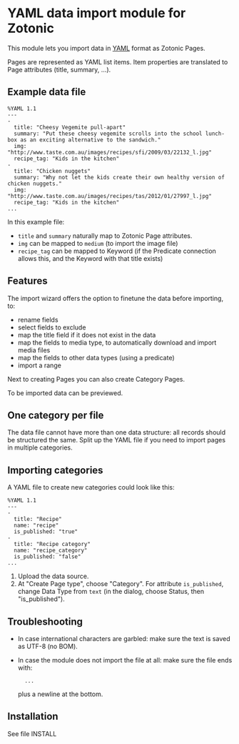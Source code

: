 # YAML data import module for Zotonic

This module lets you import data in [YAML](http://en.wikipedia.org/wiki/YAML) format as Zotonic Pages.

Pages are represented as YAML list items. Item properties are translated to Page attributes (title, summary, ...).


## Example data file


    %YAML 1.1
    ---
    -
      title: "Cheesy Vegemite pull-apart"
      summary: "Put these cheesy vegemite scrolls into the school lunch-box as an exciting alternative to the sandwich."
      img: "http://www.taste.com.au/images/recipes/sfi/2009/03/22132_l.jpg"
      recipe_tag: "Kids in the kitchen"
    -
      title: "Chicken nuggets"
      summary: "Why not let the kids create their own healthy version of chicken nuggets."
      img: "http://www.taste.com.au/images/recipes/tas/2012/01/27997_l.jpg"
      recipe_tag: "Kids in the kitchen"
    ...

In this example file:

* `title` and `summary` naturally map to Zotonic Page attributes.
* `img` can be mapped to `medium` (to import the image file)
* `recipe_tag` can be mapped to Keyword (if the Predicate connection allows this, and the Keyword with that title exists)


## Features

The import wizard offers the option to finetune the data before importing, to:

* rename fields
* select fields to exclude
* map the title field if it does not exist in the data
* map the fields to media type, to automatically download and import media files 
* map the fields to other data types (using a predicate)
* import a range

Next to creating Pages you can also create Category Pages.

To be imported data can be previewed.


## One category per file

The data file cannot have more than one data structure: all records should be structured the same. Split up the YAML file if you need to import pages in multiple categories.


## Importing categories

A YAML file to create new categories could look like this:

    %YAML 1.1
    ---
    -
      title: "Recipe"
      name: "recipe"
      is_published: "true"
    -
      title: "Recipe category"
      name: "recipe_category"
      is_published: "false"
    ...

1. Upload the data source.
2. At "Create Page type", choose "Category".
For attribute `is_published`, change Data Type from `text` (in the dialog, choose Status, then "is_published").


## Troubleshooting

* In case international characters are garbled: make sure the text is saved as UTF-8 (no BOM).
* In case the module does not import the file at all: make sure the file ends with:

        ...

    plus a newline at the bottom.


## Installation

See file INSTALL
